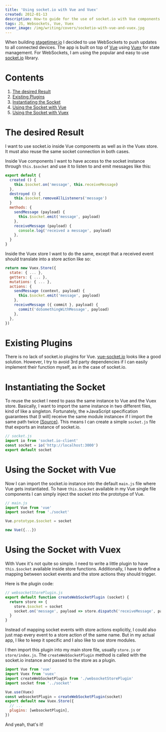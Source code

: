 ```yaml
---
title: 'Using socket.io with Vue and Vuex'
created: 2012-01-13
description: How-to guide for the use of socket.io with Vue components and inside the Vuex store with examples.
tags: JS, Websockets, Vue, Vuex
cover_image: /img/writing/covers/socketio-with-vue-and-vuex.jpg
---
```


When building [stagetimer.io](https://stagetimer.io/) I decided to use WebSockets to push updates to all connected devices. The app is built on top of [Vue](https://vuejs.org/) using [Vuex](https://vuex.vuejs.org/) for state management. For WebSockets, I am using the popular and easy to use [socket.io](https://socket.io/) library.

# Contents

1. [The desired Result](#the-desired-result)
2. [Existing Plugins](#existing-plugins)
3. [Instantiating the Socket](#instantiating-the-socket)
4. [Using the Socket with Vue](#using-the-socket-with-vue)
5. [Using the Socket with Vuex](#using-the-socket-with-vuex)

# The desired Result

I want to use socket.io inside Vue components as well as in the Vuex store. It must also reuse the same socket connection in both cases.

Inside Vue components I want to have access to the socket instance through `this.$socket` and use it to listen to and emit messages like this:

```js
export default {
  created () {
    this.$socket.on('message', this.receiveMessage)
  },
  destroyed () {
    this.$socket.removeAllListeners('message')
  }
  methods: {
    sendMessage (payload) {
      this.$socket.emit('message', payload)
    },
    receiveMessage (payload) {
      console.log('received a message', payload)
    },
  }
}
```

Inside the Vuex store I want to do the same, except that a received event should translate into a store action like so:

```js
return new Vuex.Store({
  state: { ... },
  getters: { ... },
  mutations: { ... },
  actions: {
    sendMessage (context, payload) {
      this.$socket.emit('message', payload)
    },
    receiveMessage ({ commit }, payload) {
      commit('doSomethingWithMessage', payload)
    },
  },
})
```

# Existing Plugins

There is no lack of socket.io plugins for Vue. [vue-socket.io](https://www.npmjs.com/package/vue-socket.io) looks like a good solution. However, I try to avoid 3rd party dependencies if I can easily implement their function myself, as in the case of socket.io.

# Instantiating the Socket

To reuse the socket I need to pass the same instance to Vue and the Vuex store. Basically, I want to import the same instance in two different files, kind of like a singleton. Fortunately, the &raquo;JavaScript specification guarantees that [I will] receive the same module instance&laquo; if I import the same path twice [(Source)](https://dmitripavlutin.com/javascript-module-import-twice/). This means I can create a simple `socket.js` file that exports an instance of socket.io.


```js
// socket.js
import io from 'socket.io-client'
const socket = io('http://localhost:3000')
export default socket
```

# Using the Socket with Vue

Now I can import the socket.io instance into the default `main.js` file where Vue gets instantiated. To have `this.$socket` available in my Vue single file components I can simply inject the socket into the prototype of Vue.

```js
// main.js
import Vue from 'vue'
import socket from './socket'

Vue.prototype.$socket = socket

new Vue({...})
```

# Using the Socket with Vuex

With Vuex it's not quite so simple. I need to write a little plugin to have `this.$socket` available inside store functions. Additionally, I have to define a mapping between socket events and the store actions they should trigger.

Here is the plugin code:

```js
// websocketStorePlugin.js
export default function createWebSocketPlugin (socket) {
  return store => {
    store.$socket = socket
    socket.on('message', payload => store.dispatch('receiveMessage', payload))
  }
}
```

Instead of mapping socket events with store actions explicitly, I could also just map every event to a store action of the same name. But in my actual app, I like to keep it specific and I also like to use store modules.

I then import this plugin into my main store file, usually `store.js` or `store/index.js`. The `createWebSocketPlugin` method is called with the socket.io instance and passed to the store as a plugin.

```js
import Vue from 'vue'
import Vuex from 'vuex'
import createWebSocketPlugin from './websocketStorePlugin'
import socket from '../socket'

Vue.use(Vuex)
const websocketPlugin = createWebSocketPlugin(socket)
export default new Vuex.Store({
  // ...
  plugins: [websocketPlugin],
})
```

And yeah, that's it!
